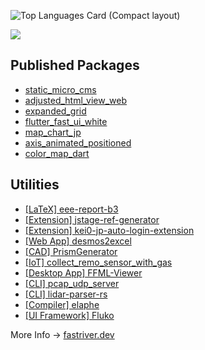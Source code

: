 ![Top Languages Card (Compact layout)](https://github-readme-stats.vercel.app/api/top-langs/?username=organic-nailer&layout=compact)

![](https://github-readme-stats.vercel.app/api?username=organic-nailer&count_private=true)

## Published Packages

- [static_micro_cms](https://github.com/organic-nailer/static_micro_cms)
- [adjusted_html_view_web](https://github.com/organic-nailer/adjusted_html_view_web)
- [expanded_grid](https://github.com/organic-nailer/expanded_grid)
- [flutter_fast_ui_white](https://github.com/organic-nailer/flutter_fast_ui_white)
- [map_chart_jp](https://github.com/organic-nailer/map_chart_jp)
- [axis_animated_positioned](https://github.com/organic-nailer/axis_animated_positioned)
- [color_map_dart](https://github.com/organic-nailer/color_map_dart)

## Utilities

- [[LaTeX] eee-report-b3](https://github.com/organic-nailer/eee-report-b3)
- [[Extension] jstage-ref-generator](https://github.com/organic-nailer/jstage-ref-generator)
- [[Extension] kei0-jp-auto-login-extension](https://github.com/organic-nailer/kei0-jp-auto-login-extension)
- [[Web App] desmos2excel](https://github.com/organic-nailer/desmos2excel)
- [[CAD] PrismGenerator](https://github.com/organic-nailer/PrismGenerator)
- [[IoT] collect_remo_sensor_with_gas](https://github.com/organic-nailer/collect_remo_sensor_with_gas)
- [[Desktop App] FFML-Viewer](https://github.com/organic-nailer/FFML-Viewer)
- [[CLI] pcap_udp_server](https://github.com/organic-nailer/pcap_udp_server)
- [[CLI] lidar-parser-rs](https://github.com/Keio-CSG/lidar-parser-rs)
- [[Compiler] elaphe](https://github.com/organic-nailer/elaphe)
- [[UI Framework] Fluko](https://github.com/organic-nailer/fluko)

More Info -> [fastriver.dev](https://fastriver.dev)

<!--
**organic-nailer/organic-nailer** is a ✨ _special_ ✨ repository because its `README.md` (this file) appears on your GitHub profile.

Here are some ideas to get you started:

- 🔭 I’m currently working on ...
- 🌱 I’m currently learning ...
- 👯 I’m looking to collaborate on ...
- 🤔 I’m looking for help with ...
- 💬 Ask me about ...
- 📫 How to reach me: ...
- 😄 Pronouns: ...
- ⚡ Fun fact: ...
-->
